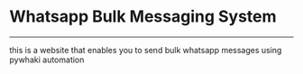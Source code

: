 # Whatsapp Bulk Messaging System
***

this is a website that enables you to send bulk whatsapp messages using pywhaki automation
